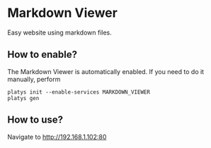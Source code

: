 # Markdown Viewer

Easy website using markdown files. 

## How to enable?

The Markdown Viewer is automatically enabled. If you need to do it manually, perform 

```
platys init --enable-services MARKDOWN_VIEWER
platys gen
```

## How to use?

Navigate to <http://192.168.1.102:80>
